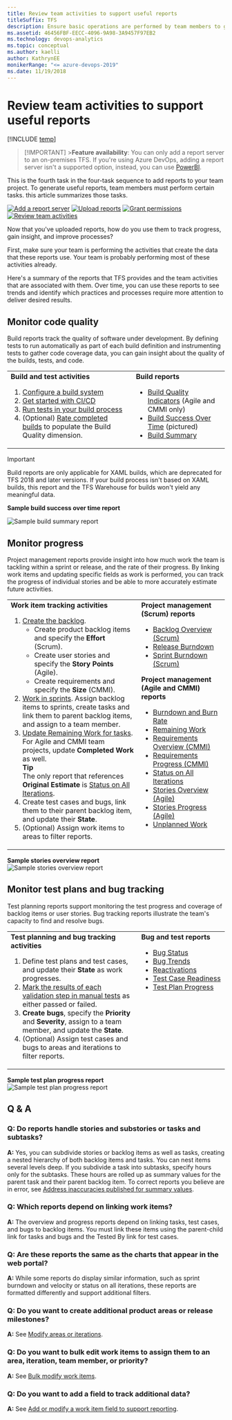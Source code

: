 ```yaml
---
title: Review team activities to support useful reports
titleSuffix: TFS
description: Ensure basic operations are performed by team members to generate useful SQL Server reports when working in Team Foundation Server
ms.assetid: 46456FBF-EECC-4096-9A98-3A9457F97EB2
ms.technology: devops-analytics
ms.topic: conceptual
ms.author: kaelli
author: KathrynEE
monikerRange: "<= azure-devops-2019"
ms.date: 11/19/2018
---
```


# Review team activities to support useful reports

[!INCLUDE [temp](../includes/tfs-report-platform-version.md)]

> [!IMPORTANT] >**Feature availability**: You can only add a report server to an on-premises TFS. If you're using Azure DevOps, adding a report server isn't a supported option, instead, you can use [PowerBI](../powerbi/overview.md).

This is the fourth task in the four-task sequence to add reports to your team project. To generate useful reports, team members must perform certain tasks. this article summarizes those tasks.

[![Add a report server](media/step-1-add-a-report-server.png)](add-a-report-server.md)
[![Upload reports](media/step-2-upload-reports.png)](upload-reports.md)
[![Grant permissions](media/step-3-grant-permissions.png)](grant-permissions-to-reports.md)
[![Review team activities](media/step-4-review-team-activities.png)](review-team-activities-for-useful-reports.md)

Now that you've uploaded reports, how do you use them to track progress, gain insight, and improve processes?

First, make sure your team is performing the activities that create the data that these reports use. Your team is probably performing most of these activities already.

Here's a summary of the reports that TFS provides and the team activities that are associated with them. Over time, you can use these reports to see trends and identify which practices and processes require more attention to deliver desired results.

## Monitor code quality

Build reports track the quality of software under development. By defining tests to run automatically as part of each build definition and instrumenting tests to gather code coverage data, you can gain insight about the quality of the builds, tests, and code.

<table>
<tr valign="top">
<td>
<b>Build and test activities</b> 
<ol>
<li><a href="../../pipelines/agents/agents.md" data-raw-source="[Configure a build system](../../pipelines/agents/agents.md)">Configure a build system</a></li>
<li><a href="../../pipelines/get-started-designer.md" data-raw-source="[Get started with CI/CD](../../pipelines/get-started-designer.md)">Get started with CI/CD</a></li>
<li><a href="../../pipelines/ecosystems/dotnet-core.md#run-your-tests" data-raw-source="[Run tests in your build process](../../pipelines/ecosystems/dotnet-core.md#run-your-tests)">Run tests in your build process</a></li>
<li>(Optional) <a href="https://msdn.microsoft.com/library/ms181734.aspx" data-raw-source="[Rate completed builds](https://msdn.microsoft.com/library/ms181734.aspx)">Rate completed builds</a> to populate the Build Quality dimension.</li>
</ol>
</td>
<td>
<b>Build reports</b>
<ul>
    <li><a href="../sql-reports/build-quality-indicators-report.md" data-raw-source="[Build Quality Indicators](../sql-reports/build-quality-indicators-report.md)">Build Quality Indicators</a> (Agile and CMMI only)</li>
    <li><a href="../sql-reports/build-success-over-time-report.md" data-raw-source="[Build Success Over Time](../sql-reports/build-success-over-time-report.md)">Build Success Over Time</a> (pictured)</li>
    <li><a href="../sql-reports/build-summary-report.md" data-raw-source="[Build Summary](../sql-reports/build-summary-report.md)">Build Summary</a></li>
</ul>
    </td>
</tr>
</table>

> [!IMPORTANT]  
> Build reports are only applicable for XAML builds, which are deprecated for TFS 2018 and later versions. If your build process isn't based on XAML builds, this report and the TFS Warehouse for builds won't yield any meaningful data.

**Sample build success over time report**

![Sample build summary report](media/IC665009.png)

## Monitor progress

Project management reports provide insight into how much work the team is tackling within a sprint or release, and the rate of their progress. By linking work items and updating specific fields as work is performed, you can track the progress of individual stories and be able to more accurately estimate future activities.

<table width="100%">
<tr valign="top">
<td width="60%">
<b>Work item tracking activities</b>
    <ol>
        <li><a href="../../boards/backlogs/create-your-backlog.md" data-raw-source="[Create the backlog](../../boards/backlogs/create-your-backlog.md)">Create the backlog</a>.
            <ul>
                <li>Create product backlog items and specify the <b>Effort</b> (Scrum).</li>
                <li>Create user stories and specify the <b>Story Points</b> (Agile).</li>
                <li>Create requirements and specify the <b>Size</b> (CMMI).</li>
            </ul>
        </li>
        <li><a href="../../boards/sprints/assign-work-sprint.md" data-raw-source="[Work in sprints](../../boards/sprints/assign-work-sprint.md)">Work in sprints</a>. Assign backlog items to sprints, create tasks and link them to parent backlog items, and assign to a team member.</li>
        <li>
            <a href="../../boards/sprints/task-board.md" data-raw-source="[Update Remaining Work for tasks](../../boards/sprints/task-board.md)">Update Remaining Work for tasks</a>. For Agile and CMMI team projects, update <b>Completed Work</b> as well.
            <br />
            <b>Tip</b>
            <br />
            The only report that references <b>Original Estimate</b> is <a href="../sql-reports/status-on-all-iterations-report.md" data-raw-source="[Status on All Iterations](../sql-reports/status-on-all-iterations-report.md)">Status on All Iterations</a>.
        </li>
        <li>Create test cases and bugs, link them to their parent backlog item, and update their <b>State</b>.</li>
        <li>(Optional) Assign work items to areas to filter reports.</li>
    </ol>
</td>
    <td width="40%">
        <b>Project management (Scrum) reports</b>
        <ul>
    <li><a href="../sql-reports/backlog-overview-scrum.md" data-raw-source="[Backlog Overview (Scrum)](../sql-reports/backlog-overview-scrum.md)">Backlog Overview (Scrum)</a></li>
    <li><a href="../sql-reports/release-burndown.md" data-raw-source="[Release Burndown](../sql-reports/release-burndown.md)">Release Burndown</a></li>
    <li><a href="../sql-reports/sprint-burndown-scrum.md" data-raw-source="[Sprint Burndown (Scrum)](../sql-reports/sprint-burndown-scrum.md)">Sprint Burndown (Scrum)</a></li>
        </ul>
        <b>Project management (Agile and CMMI) reports</b>
        <ul>
    <li><a href="../sql-reports/burndown-and-burn-rate-report.md" data-raw-source="[Burndown and Burn Rate](../sql-reports/burndown-and-burn-rate-report.md)">Burndown and Burn Rate</a></li>
    <li><a href="../sql-reports/remaining-work-report.md" data-raw-source="[Remaining Work](../sql-reports/remaining-work-report.md)">Remaining Work</a></li>
    <li><a href="../sql-reports/requirements-overview-report-cmmi.md" data-raw-source="[Requirements Overview (CMMI)](../sql-reports/requirements-overview-report-cmmi.md)">Requirements Overview (CMMI)</a></li>
    <li><a href="../sql-reports/requirements-progress-report-cmmi.md" data-raw-source="[Requirements Progress (CMMI)](../sql-reports/requirements-progress-report-cmmi.md)">Requirements Progress (CMMI)</a></li>
    <li><a href="../sql-reports/status-on-all-iterations-report.md" data-raw-source="[Status on All Iterations](../sql-reports/status-on-all-iterations-report.md)">Status on All Iterations</a></li>
    <li><a href="../sql-reports/stories-overview-report-agile.md" data-raw-source="[Stories Overview (Agile)](../sql-reports/stories-overview-report-agile.md)">Stories Overview (Agile)</a></li>
    <li><a href="../sql-reports/stories-progress-report-agile.md" data-raw-source="[Stories Progress (Agile)](../sql-reports/stories-progress-report-agile.md)">Stories Progress (Agile)</a></li>
    <li><a href="../sql-reports/unplanned-work.md" data-raw-source="[Unplanned Work](../sql-reports/unplanned-work.md)">Unplanned Work</a></li>
</ul>
    </td>
</tr>
</table>

**Sample stories overview report**  
![Sample stories overview report](media/IC665011.png)

## Monitor test plans and bug tracking

Test planning reports support monitoring the test progress and coverage of backlog items or user stories. Bug tracking reports illustrate the team's capacity to find and resolve bugs.

<table width="100%">
<tr valign="top">
<td width="60%">
<b>Test planning and bug tracking activities</b>
<ol>
<li>Define test plans and test cases, and update their <b>State</b> as work progresses.</li>
<li><a href="../../test/run-manual-tests.md" data-raw-source="[Mark the results of each validation step in manual tests](../../test/run-manual-tests.md)">Mark the results of each validation step in manual tests</a> as either passed or failed.</li>
<li><b>Create bugs</b>, specify the <b>Priority</b> and <b>Severity</b>, assign to a team member, and update the <b>State</b>.</li>
<li>(Optional) Assign test cases and bugs to areas and iterations to filter reports.</li>
</ol>
</td>
<td width="40%">
<b>Bug and test reports</b>
<ul>
    <li><a href="../sql-reports/bug-status-report.md" data-raw-source="[Bug Status](../sql-reports/bug-status-report.md)">Bug Status</a></li>
    <li><a href="../sql-reports/bug-trends-report.md" data-raw-source="[Bug Trends](../sql-reports/bug-trends-report.md)">Bug Trends</a></li>
    <li><a href="../sql-reports/reactivations-report.md" data-raw-source="[Reactivations](../sql-reports/reactivations-report.md)">Reactivations</a></li>
    <li><a href="../sql-reports/test-case-readiness-report.md" data-raw-source="[Test Case Readiness](../sql-reports/test-case-readiness-report.md)">Test Case Readiness</a></li>
    <li><a href="../sql-reports/test-plan-progress-report.md" data-raw-source="[Test Plan Progress](../sql-reports/test-plan-progress-report.md)">Test Plan Progress</a></li>
</ul>
</td>
</tr>
</table>

**Sample test plan progress report**  
![Sample test plan progress report](media/IC665012.png)

## Q & A

<!-- BEGINSECTION class="md-qanda" -->

### Q: Do reports handle stories and substories or tasks and subtasks?

**A:** Yes, you can subdivide stories or backlog items as well as tasks, creating a nested hierarchy of both backlog items and tasks. You can nest items several levels deep. If you subdivide a task into subtasks, specify hours only for the subtasks. These hours are rolled up as summary values for the parent task and their parent backlog item. To correct reports you believe are in error, see [Address inaccuracies published for summary values](../sql-reports/address-inaccuracies-published-for-summary-values.md).

### Q: Which reports depend on linking work items?

**A:** The overview and progress reports depend on linking tasks, test cases, and bugs to backlog items. You must link these items using the parent-child link for tasks and bugs and the Tested By link for test cases.

### Q: Are these reports the same as the charts that appear in the web portal?

**A:** While some reports do display similar information, such as sprint burndown and velocity or status on all iterations, these reports are formatted differently and support additional filters.

### Q: Do you want to create additional product areas or release milestones?

**A:** See [Modify areas or iterations](../../organizations/settings/set-area-paths.md).

### Q: Do you want to bulk edit work items to assign them to an area, iteration, team member, or priority?

**A:** See [Bulk modify work items](../../boards/backlogs/bulk-modify-work-items.md).

### Q: Do you want to add a field to track additional data?

**A:** See [Add or modify a work item field to support reporting](../../reference/xml/add-or-modify-work-item-fields-to-support-reporting.md).

<!-- ENDSECTION -->

